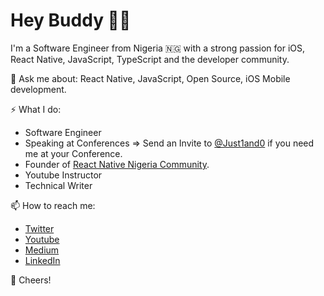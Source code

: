 # Hey Buddy 👋🏾

I'm a Software Engineer from Nigeria 🇳🇬 with a strong passion for iOS, React Native, JavaScript, TypeScript and the developer community.

💬 Ask me about: React Native, JavaScript, Open Source, iOS Mobile development.

⚡️ What I do:

- Software Engineer
- Speaking at Conferences => Send an Invite to [@Just1and0](https://twitter.com/just1and0) if you need me at your Conference.
- Founder of [React Native Nigeria Community](https://twitter.com/reactnativeng).
- Youtube Instructor 
- Technical Writer

📫 How to reach me:  
- [Twitter](https://twitter.com/just1and0)
- [Youtube](https://www.youtube.com/channel/UC8q5ykZI0T4yLtYAo1g63WA?view_as=subscriber)
- [Medium](https://medium.com/@just1and0)
- [LinkedIn](https://www.linkedin.com/in/just1and0/)

🥂 Cheers!
